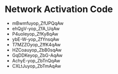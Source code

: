 # Network Activation Code
* mBwmfuyop_ZfUPQqAw
* ehQgV-yop_ZfA_UqAw
* P4uoIeyop_ZfKy8qAw
* ybE-W-yop_ZfYnsqAw
* T7MZZOyop_ZffK4qAw
* HZCoauyop_ZbB0sqAw
* GqDDKeyop_ZbG-AqAw
* AchyE-yop_ZbTnQqAw
* CXLtJuyop_ZbTmAqAw